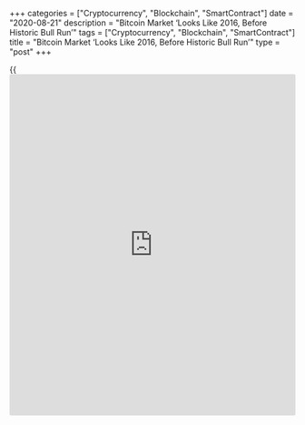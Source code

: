 +++
categories = ["Cryptocurrency", "Blockchain", "SmartContract"]
date = "2020-08-21"
description = "Bitcoin Market ‘Looks Like 2016, Before Historic Bull Run’"
tags = ["Cryptocurrency", "Blockchain", "SmartContract"]
title = "Bitcoin Market ‘Looks Like 2016, Before Historic Bull Run’"
type = "post"
+++

{{<iframe id="large-banner" src="https://www.bounty.group/#slide=9.0" width="100%" height="600" scrolling="no" style="border: 0px solid rgb(216, 221, 230); border-radius: 3px;">}}

Grayscale notes that long term holders are increasingly dominating the
Bitcoin markets over short-term speculators, driving demand relative to
supply. A new report by crypto fund manager Grayscale Investments argues
that the current Bitcoin (BTC) market structure “parallels that of early
2016 before it began its historic bull run.”

![Bitcoin Market ‘Looks Like 2016, Before Historic Bull Run’][1]

Grayscale predicts that demand for Bitcoin will significantly grow as
inflation accelerates, highlighting the need for a scarce monetary
commodity, bolstering the use-case of the cryptocurrency. The report
identifies several on-chain indicators showing growing interest in
crypto, noting an increase in long-term holding over short-term
speculation, amid historic lows for the number of Bitcoin held on
exchanges.

The report asserts that loosening monetary [policy](https://www.fintechee.com/policy/) from the United
States’ abandonment of the gold standard onwards have created cycles of
debt-fuelled asset bubbles followed by aggressive quantitative easing.
Grayscale notes the increasing dependence of the U.S. economy on
quantitative easing (money printing) to stay afloat and that [history](https://www.fixpro.org/post/chargeless-historical-data-api-backtesting/)
shows it’s an addiction difficult to quit. The S&P dropped 20% over
three months in response to the Federal Reserve floating plans to
reverse its monetary expansion in 2018.

Grayscale also notes that [daily](https://www.fintecher.org/2020/03/03/forex-trading-daily-strategy/) active addresses are at their highest
level since 2017’s all-time highs. The report asserts that loosening
monetary [policy](https://www.fintechee.com/policy/) from the United States’ abandonment of the gold standard
onwards have created cycles of debt-fuelled asset bubbles followed by
aggressive quantitative easing.

_Source:[FXPro][2]_

   1. /files/downloads/f/9/e/f9ef317f914dcdd83a0c705d96a9c8bc_d451c2fc0621c39aadb08dcfaf3b7038.png
   2. /geturl/index/0a794a0c2ea6400424ed952c5e723421b7433a5b/